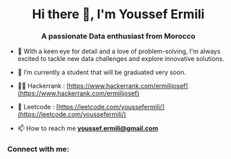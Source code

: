 <!-- ### Hi there 👋 -->

<!--
**Youssef-GitHub/Youssef-GitHub** is a ✨ _special_ ✨ repository because its `README.md` (this file) appears on your GitHub profile.

Here are some ideas to get you started:

- 🔭 I’m currently working on ...
- 🌱 I’m currently learning ...
- 👯 I’m looking to collaborate on ...
- 🤔 I’m looking for help with ...
- 💬 Ask me about ...
- 📫 How to reach me: ...
- 😄 Pronouns: ...
- ⚡ Fun fact: ...
-->

<h1 align="center">Hi there 👋, I'm Youssef Ermili</h1>
<h3 align="center">A passionate Data enthusiast from Morocco</h3>

- 🔭 With a keen eye for detail and a love of problem-solving, I'm always excited to tackle new data challenges and explore innovative solutions.

- 🌱 I’m currently a student that will be graduated very soon.

- 👨‍💻 Hackerrank : [https://www.hackerrank.com/ermilijosef](https://www.hackerrank.com/ermilijosef)

- 📝 Leetcode : [https://leetcode.com/youssefermili/](https://leetcode.com/youssefermili/)

- 📫 How to reach me **youssef.ermili@gmail.com**

<h3 align="left">Connect with me:</h3>
<p align="left">
</p>
